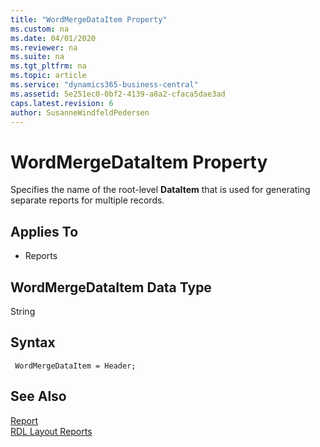 ```yaml
---
title: "WordMergeDataItem Property"
ms.custom: na
ms.date: 04/01/2020
ms.reviewer: na
ms.suite: na
ms.tgt_pltfrm: na
ms.topic: article
ms.service: "dynamics365-business-central"
ms.assetid: 5e251ec0-0bf2-4139-a8a2-cfaca5dae3ad
caps.latest.revision: 6
author: SusanneWindfeldPedersen
---
```



# WordMergeDataItem Property
Specifies the name of the root-level **DataItem** that is used for generating separate reports for multiple records.

## Applies To  
  
-   Reports  

## WordMergeDataItem Data Type
String

## Syntax
```
 WordMergeDataItem = Header;
```

## See Also
[Report](../devenv-reports.md)  
[RDL Layout Reports](../devenv-howto-rdl-report-layout.md) 
